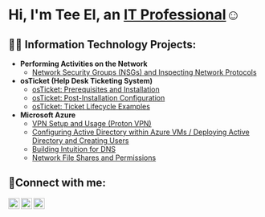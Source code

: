 <h1>Hi, I'm Tee El, an <a href="https://linkedin.com/in/t-lucas-780a67218">IT Professional</a>☺</h1>

<h2>👨‍💻 Information Technology Projects:</h2>

- <b>Performing Activities on the Network</b>
  - [Network Security Groups (NSGs) and Inspecting Network Protocols](https://github.com/tlucas8191/azure-network-protocols)
- <b>osTicket (Help Desk Ticketing System)</b>
  - [osTicket: Prerequisites and Installation](https://github.com/tlucas8191/osticket-prereqs)
  - [osTicket: Post-Installation Configuration](https://github.com/tlucas8191/osticket-post-install-config)
  - [osTicket: Ticket Lifecycle Examples](https://github.com/tlucas8191/osticket-ticket-lifecycle)
- <b>Microsoft Azure</b>
  - [VPN Setup and Usage (Proton VPN)](https://github.com/tlucas8191/virtual-private-networks)
  - [Configuring Active Directory within Azure VMs / Deploying Active Directory and Creating Users](https://github.com/tlucas8191/configure-ad)
  - [Building Intuition for DNS](https://github.com/tlucas8191/azure-network-protocols)
  - [Network File Shares and Permissions](https://github.com/tlucas8191/azure-network-protocols)

<h2>🤳Connect with me:</h2>

[<img align="left" alt="tlucas' | Twitter" width="22px" src="https://cdn.jsdelivr.net/npm/simple-icons@v3/icons/twitter.svg" />][twitter]
[<img align="left" alt="tlucas' | LinkedIn" width="22px" src="https://cdn.jsdelivr.net/npm/simple-icons@v3/icons/linkedin.svg" />][linkedin]
[<img align="left" alt="tlucas' | Instagram" width="22px" src="https://cdn.jsdelivr.net/npm/simple-icons@v3/icons/instagram.svg" />][instagram]

[twitter]: https://twitter.com/tlucas8191
[instagram]: https://www.instagram.com/tlucas8191/
[linkedin]: https://linkedin.com/in/t-lucas-780a67218
